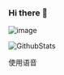 ### Hi there 👋

<!--
**cool-icu0/cool-icu0** is a ✨ _special_ ✨ repository because its `README.md` (this file) appears on your GitHub profile.

Here are some ideas to get you started:

- 🔭 I’m currently working on ...
- 🌱 I’m currently learning ...
- 👯 I’m looking to collaborate on ...
- 🤔 I’m looking for help with ...
- 💬 Ask me about ...
- 📫 How to reach me: ...
- 😄 Pronouns: ...
- ⚡ Fun fact: ...
-->

![image](https://user-images.githubusercontent.com/84832795/212478754-bb2b6468-c2ef-486b-ae8b-a79a0faf715d.png)

![GithubStats](https://github-readme-stats.vercel.app/api?username=cool-icu0&show_icons=true&theme=dark&count_private=true)

使用语音
<!-- ![Most Used Languages](https://github-readme-stats.vercel.app/api/top-langs/?username=cool-icu0&theme=dark&layout=compact) -->

